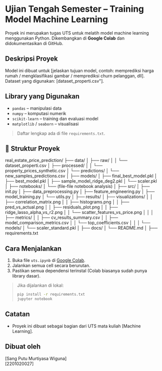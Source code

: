 # Ujian Tengah Semester – Training Model Machine Learning

Proyek ini merupakan tugas UTS untuk melatih model machine learning menggunakan Python. Dikembangkan di **Google Colab** dan didokumentasikan di GitHub.

## Deskripsi Proyek
Model ini dibuat untuk [jelaskan tujuan model, contoh: memprediksi harga rumah / mengklasifikasi gambar / memprediksi churn pelanggan, dll].  
Dataset yang digunakan: [dataset_properti.csv"].

## Library yang Digunakan
- `pandas` – manipulasi data
- `numpy` – komputasi numerik
- `scikit-learn` – training dan evaluasi model
- `matplotlib` / `seaborn` – visualisasi 


> Daftar lengkap ada di file `requirements.txt`.

## 📂 Struktur Proyek

real_estate_price_prediction/
├── data/
│ ├── raw/
│ │ └── dataset_properti.csv
│ ├── processed/
│ │ └── property_prices_synthetic.csv
│ └── predictions/
│ └── new_samples_predictions.csv
│
├── models/
│ ├── final_best_model.pkl
│ ├── best_model.pkl
│ ├── sample_model_ridge_deg2.pkl
│ └── scaler.pkl
│
├── notebooks/
│ └── (file-file notebook analysis)
│
├── src/
│ ├── init.py
│ ├── data_preprocessing.py
│ ├── feature_engineering.py
│ ├── model_training.py
│ └── utils.py
│
├── results/
│ ├── visualizations/
│ │ ├── correlation_matrix.png
│ │ ├── histograms.png
│ │ ├── pred_vs_actual.png
│ │ ├── residuals_plot.png
│ │ ├── ridge_lasso_alpha_vs_r2.png
│ │ └── scatter_features_vs_price.png
│ │
│ ├── metrics/
│ │ ├── cv_results_summary.csv
│ │ ├── model_comparison_metrics.csv
│ │ └── top_coefficients.csv
│ │
│ └── models/
│ └── scaler_standard.pkl
│
├── docs/
│ └── README.md
│
├── requirements.txt


## Cara Menjalankan
1. Buka file `uts.ipynb` di [Google Colab](https://colab.research.google.com/drive/1nUyvDJis76a2iYJeKxJmMhxs0wdF4T0w?usp=sharing).
2. Jalankan semua cell secara berurutan.
3. Pastikan semua dependensi terinstal (Colab biasanya sudah punya library dasar).

> Jika dijalankan di lokal:
> ```bash
> pip install -r requirements.txt
> jupyter notebook
> ```

## Catatan
- Proyek ini dibuat sebagai bagian dari UTS mata kuliah [Machine Learning].
  
## Dibuat oleh
[Sang Putu Murtiyasa Wiguna]  
[2201020027]
